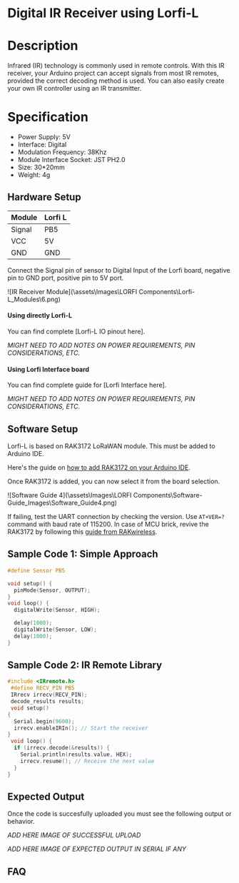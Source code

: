 # Digital IR Receiver using Lorfi-L

# Description

Infrared (IR) technology is commonly used in remote controls. With this IR receiver, your Arduino project can accept signals from most IR remotes, provided the correct decoding method is used. You can also easily create your own IR controller using an IR transmitter.

# Specification

- Power Supply: 5V
- Interface: Digital
- Modulation Frequency: 38Khz
- Module Interface Socket: JST PH2.0
- Size: 30*20mm
- Weight: 4g

## Hardware Setup 

|     Module    |   Lorfi L   |
|---------------|-------------|
| Signal        | PB5         |
| VCC           | 5V          |
| GND           | GND         |

Connect the Signal pin of sensor to Digital Input of the Lorfi board, negative pin to GND port, positive pin to 5V port.

![IR Receiver Module](\assets\Images\LORFI Components\Lorfi-L_Modules\6.png)

#### Using directly Lorfi-L

You can find complete [Lorfi-L IO pinout here].

*MIGHT NEED TO ADD NOTES ON POWER REQUIREMENTS, PIN CONSIDERATIONS, ETC.*

#### Using Lorfi Interface board

You can find complete guide for [Lorfi Interface here].

*MIGHT NEED TO ADD NOTES ON POWER REQUIREMENTS, PIN CONSIDERATIONS, ETC.*

## Software Setup

Lorfi-L is based on RAK3172 LoRaWAN module. This must be added to Arduino IDE.

Here's the guide on <a href="/docs/Software-Guide.html">how to add RAK3172 on your Arduino IDE</a>.

Once RAK3172 is added, you can now select it from the board selection.

![Software Guide 4](\assets\Images\LORFI Components\Software-Guide_Images\Software_Guide4.png)

If failing, test the UART connection by checking the version. Use `AT+VER=?` command with baud rate of 115200. In case of MCU brick, revive the RAK3172 by following this [guide from RAKwireless](https://learn.rakwireless.com/hc/en-us/articles/26687606549911-How-To-Guide-STM32CubeProgrammer-for-RAK-Modules).

## **Sample Code 1: Simple Approach**
```c
#define Sensor PB5

void setup() {
  pinMode(Sensor, OUTPUT);
}
void loop() {
  digitalWrite(Sensor, HIGH);

  delay(1000);
  digitalWrite(Sensor, LOW);
  delay(1000);
}
```

## **Sample Code 2: IR Remote Library**
```c
#include <IRremote.h>
 #define RECV_PIN PB5
 IRrecv irrecv(RECV_PIN);
 decode_results results;
 void setup()
{
  Serial.begin(9600);
  irrecv.enableIRIn(); // Start the receiver
}
 void loop() {
  if (irrecv.decode(&results)) {
    Serial.println(results.value, HEX);
    irrecv.resume(); // Receive the next value
  }
}
```

## Expected Output

Once the code is succesfully uploaded you must see the following output or behavior.

*ADD HERE IMAGE OF SUCCESSFUL UPLOAD*

*ADD HERE IMAGE OF EXPECTED OUTPUT IN SERIAL IF ANY*

## FAQ